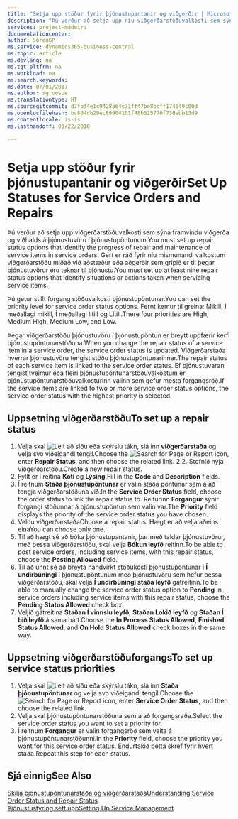 ```yaml
---
title: "Setja upp stöður fyrir þjónustupantanir og viðgerðir | Microsoft Docs"
description: "Þú verður að setja upp níu viðgerðarstöðuvalkosti sem sýna framvindu viðgerða og viðhalds á þjónustuvöru í þjónustupöntunum."
services: project-madeira
documentationcenter: 
author: SorenGP
ms.service: dynamics365-business-central
ms.topic: article
ms.devlang: na
ms.tgt_pltfrm: na
ms.workload: na
ms.search.keywords: 
ms.date: 07/01/2017
ms.author: sgroespe
ms.translationtype: HT
ms.sourcegitcommit: d7fb34e1c9428a64c71ff47be8bcff174649c00d
ms.openlocfilehash: bc804db29ec89904101f48b625770f730abb13d9
ms.contentlocale: is-is
ms.lasthandoff: 03/22/2018

---
```

# <a name="set-up-statuses-for-service-orders-and-repairs"></a><span data-ttu-id="04cba-103">Setja upp stöður fyrir þjónustupantanir og viðgerðir</span><span class="sxs-lookup"><span data-stu-id="04cba-103">Set Up Statuses for Service Orders and Repairs</span></span>
<span data-ttu-id="04cba-104">Þú verður að setja upp viðgerðarstöðuvalkosti sem sýna framvindu viðgerða og viðhalds á þjónustuvöru í þjónustupöntunum.</span><span class="sxs-lookup"><span data-stu-id="04cba-104">You must set up repair status options that identify the progress of repair and maintenance of service items in service orders.</span></span> <span data-ttu-id="04cba-105">Gert er ráð fyrir níu mismunandi valkostum viðgerðarstöðu miðað við aðstæður eða aðgerðir sem gripið er til þegar þjónustuvörur eru teknar til þjónustu.</span><span class="sxs-lookup"><span data-stu-id="04cba-105">You must set up at least nine repair status options that identify situations or actions taken when servicing service items.</span></span>  

<span data-ttu-id="04cba-106">Þú getur stillt forgang stöðuvalkosti þjónustupöntunar.</span><span class="sxs-lookup"><span data-stu-id="04cba-106">You can set the priority level for service order status options.</span></span> <span data-ttu-id="04cba-107">Fernt kemur til greina: Mikill, Í meðallagi mikill, Í meðallagi lítill og Lítill.</span><span class="sxs-lookup"><span data-stu-id="04cba-107">There four priorities are High, Medium High, Medium Low, and Low.</span></span>  
  
<span data-ttu-id="04cba-108">Þegar viðgerðarstöðu þjónustuvöru í þjónustupöntun er breytt uppfærir kerfi þjónustupöntunarstöðuna.</span><span class="sxs-lookup"><span data-stu-id="04cba-108">When you change the repair status of a service item in a service order, the service order status is updated.</span></span> <span data-ttu-id="04cba-109">Viðgerðarstaða hverrar þjónustuvöru tengist stöðu þjónustupöntunarinnar.</span><span class="sxs-lookup"><span data-stu-id="04cba-109">The repair status of each service item is linked to the service order status.</span></span> <span data-ttu-id="04cba-110">Ef þjónustuvaran tengist tveimur eða fleiri þjónustupöntunarstöðuvalkostum er þjónustupöntunarstöðuvalkosturinn valinn sem gefur mesta forgangsröð.</span><span class="sxs-lookup"><span data-stu-id="04cba-110">If the service items are linked to two or more service order status options, the service order status with the highest priority is selected.</span></span>  

## <a name="to-set-up-a-repair-status"></a><span data-ttu-id="04cba-111">Uppsetning viðgerðarstöðu</span><span class="sxs-lookup"><span data-stu-id="04cba-111">To set up a repair status</span></span>  
1. <span data-ttu-id="04cba-112">Velja skal ![Leit að síðu eða skýrslu](media/ui-search/search_small.png "Leit að síðu eða skýrslu táknið") tákn, slá inn **viðgerðarstaða** og velja svo viðeigandi tengil.</span><span class="sxs-lookup"><span data-stu-id="04cba-112">Choose the ![Search for Page or Report](media/ui-search/search_small.png "Search for Page or Report icon") icon, enter **Repair Status**, and then choose the related link.</span></span> <span data-ttu-id="04cba-113">2.</span><span class="sxs-lookup"><span data-stu-id="04cba-113">2.</span></span> <span data-ttu-id="04cba-114">Stofnið nýja viðgerðarstöðu.</span><span class="sxs-lookup"><span data-stu-id="04cba-114">Create a new repair status.</span></span>  
3. <span data-ttu-id="04cba-115">Fyllt er í reitina **Kóti** og **Lýsing**.</span><span class="sxs-lookup"><span data-stu-id="04cba-115">Fill in the **Code** and **Description** fields.</span></span>  
4. <span data-ttu-id="04cba-116">Í reitnum **Staða þjónustupöntunar** er valin staða pöntunar sem á að tengja viðgerðarstöðuna við.</span><span class="sxs-lookup"><span data-stu-id="04cba-116">In the **Service Order Status** field, choose the order status to link the repair status to.</span></span> <span data-ttu-id="04cba-117">Reiturinn **Forgangur** sýnir forgangi stöðunnar á þjónustupöntun sem valin var.</span><span class="sxs-lookup"><span data-stu-id="04cba-117">The **Priority** field displays the priority of the service order status you have chosen.</span></span>  
5. <span data-ttu-id="04cba-118">Veldu viðgerðarstaða</span><span class="sxs-lookup"><span data-stu-id="04cba-118">Choose a repair status.</span></span> <span data-ttu-id="04cba-119">Hægt er að velja aðeins eina</span><span class="sxs-lookup"><span data-stu-id="04cba-119">You can choose only one.</span></span>  
6. <span data-ttu-id="04cba-120">Til að hægt sé að bóka þjónustupantanir, þar með taldar þjónustuvörur, með þessa viðgerðarstöðu, skal velja **Bókun leyfð** reitinn.</span><span class="sxs-lookup"><span data-stu-id="04cba-120">To be able to post service orders, including service items, with this repair status, choose the **Posting Allowed** field.</span></span>  
7. <span data-ttu-id="04cba-121">Til að unnt sé að breyta handvirkt stöðukosti þjónustupöntunar í **Í undirbúningi** í þjónustupöntunum með þjónustuvöru sem hefur þessa viðgerðarstöðu, skal velja **Í undirbúningi staða leyfð** gátreitinn.</span><span class="sxs-lookup"><span data-stu-id="04cba-121">To be able to manually change the service order status option to **Pending** in service orders including service items with this repair status, choose the **Pending Status Allowed** check box.</span></span>  
8. <span data-ttu-id="04cba-122">Veljið gátreitina **Staðan Í vinnslu leyfð**, **Staðan Lokið leyfð** og **Staðan Í bið leyfð** á sama hátt.</span><span class="sxs-lookup"><span data-stu-id="04cba-122">Choose the **In Process Status Allowed**, **Finished Status Allowed**, and **On Hold Status Allowed** check boxes in the same way.</span></span>
  
## <a name="to-set-up-service-status-priorities"></a><span data-ttu-id="04cba-123">Uppsetning viðgerðarstöðuforgangs</span><span class="sxs-lookup"><span data-stu-id="04cba-123">To set up service status priorities</span></span>  
1. <span data-ttu-id="04cba-124">Velja skal ![Leit að síðu eða skýrslu](media/ui-search/search_small.png "Leit að síðu eða skýrslu táknið") tákn, slá inn  **Staða þjónustupöntunar** og velja svo viðeigandi tengil.</span><span class="sxs-lookup"><span data-stu-id="04cba-124">Choose the ![Search for Page or Report](media/ui-search/search_small.png "Search for Page or Report icon") icon, enter **Service Order Status**, and then choose the related link.</span></span>  
2. <span data-ttu-id="04cba-125">Velja skal þjónustupöntunarstöðuna sem á að forgangsraða.</span><span class="sxs-lookup"><span data-stu-id="04cba-125">Select the service order status you want to set a priority for.</span></span>  
3. <span data-ttu-id="04cba-126">Í reitnum **Forgangur** er valin forgangsröð sem veita á þjónustupöntunarstöðunni.</span><span class="sxs-lookup"><span data-stu-id="04cba-126">In the **Priority** field, choose the priority you want for this service order status.</span></span> <span data-ttu-id="04cba-127">Endurtakið þetta skref fyrir hvert staða.</span><span class="sxs-lookup"><span data-stu-id="04cba-127">Repeat this step for each status.</span></span>  
  
## <a name="see-also"></a><span data-ttu-id="04cba-128">Sjá einnig</span><span class="sxs-lookup"><span data-stu-id="04cba-128">See Also</span></span>  
[<span data-ttu-id="04cba-129">Skilja þjónustupöntunarstaða og viðgerðarstaða</span><span class="sxs-lookup"><span data-stu-id="04cba-129">Understanding Service Order Status and Repair Status</span></span>]()  
[<span data-ttu-id="04cba-130">Þjónustustýring sett upp</span><span class="sxs-lookup"><span data-stu-id="04cba-130">Setting Up Service Management</span></span>](service-setup-service.md)  

